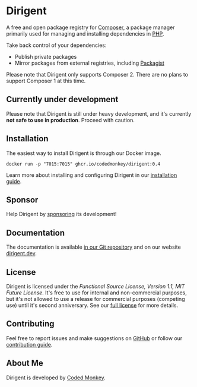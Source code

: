# Dirigent

A free and open package registry for [Composer][composer], a package manager primarily used for managing and installing
dependencies in [PHP][php].

Take back control of your dependencies:
- Publish private packages
- Mirror packages from external registries, including [Packagist][packagist]

Please note that Dirigent only supports Composer 2. There are no plans to support Composer 1 at this time.

## Currently under development

Please note that Dirigent is still under heavy development, and it's currently **not safe to use in production**.
Proceed with caution.

## Installation

The easiest way to install Dirigent is through our Docker image.

```shell
docker run -p "7015:7015" ghcr.io/codedmonkey/dirigent:0.4
```

Learn more about installing and configuring Dirigent in our [installation guide][docs-install].

## Sponsor

Help Dirigent by [sponsoring][codedmonkey-sponsor] its development!

## Documentation

The documentation is available [in our Git repository][docs] and on our website [dirigent.dev][dirigent].

## License

Dirigent is licensed under the _Functional Source License, Version 1.1, MIT Future License_. It's free to use for
internal and non-commercial purposes, but it's not allowed to use a release for commercial purposes (competing use)
until it's second anniversary. See our [full license][license] for more details.

## Contributing

Feel free to report issues and make suggestions on [GitHub][github-issues] or follow our [contribution guide](contributing.md).

## About Me

Dirigent is developed by [Coded Monkey][codedmonkey].

[codedmonkey]: https://www.codedmonkey.com
[codedmonkey-sponsor]: https://www.codedmonkey.com/sponsor?project=dirigent
[composer]: https://getcomposer.org
[dirigent]: https://dirigent.dev
[docs]: docs/readme.md
[docs-install]: docs/installation/readme.md
[github-issues]: https://github.com/codedmonkey/dirigent/issues
[license]: license.md
[packagist]: https://packagist.org
[php]: https://php.net
